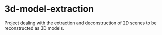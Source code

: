 # 3d-model-extraction
Project dealing with the extraction and deconstruction of 2D scenes to be reconstructed as 3D models.
